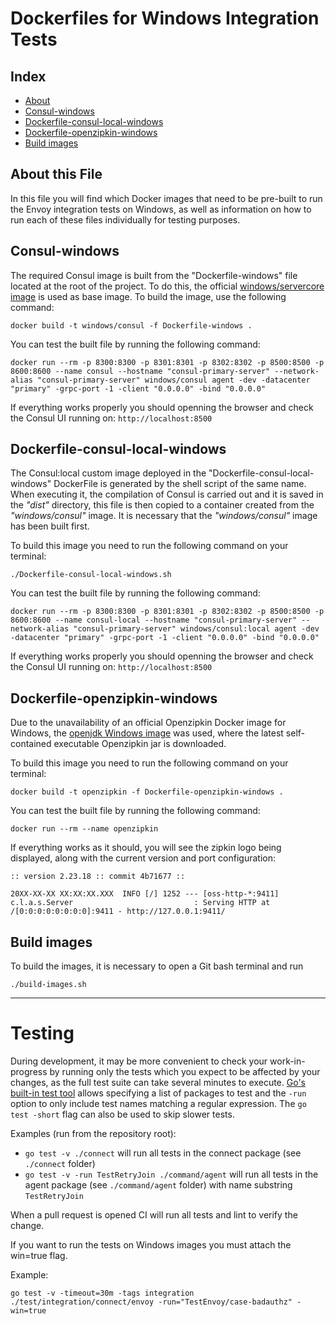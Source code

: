 # Dockerfiles for Windows Integration Tests

## Index

- [About](#about-this-file)
- [Consul-windows](#consul-windows)
- [Dockerfile-consul-local-windows](#dockerfile-consul-local-windows)
- [Dockerfile-openzipkin-windows](#dockerfile-openzipkin-windows)
- [Build images](#build-images)

## About this File

In this file you will find which Docker images that need to be pre-built to run the Envoy integration tests on Windows, as well as information on how to run each of these files individually for testing purposes.

## Consul-windows

The required Consul image is built from the "Dockerfile-windows" file located at the root of the project.
To do this, the official [windows/servercore image](https://hub.docker.com/_/microsoft-windows-servercore) is used as base image.
To build the image, use the following command:

```shell
docker build -t windows/consul -f Dockerfile-windows .
```

You can test the built file by running the following command:

```shell
docker run --rm -p 8300:8300 -p 8301:8301 -p 8302:8302 -p 8500:8500 -p 8600:8600 --name consul --hostname "consul-primary-server" --network-alias "consul-primary-server" windows/consul agent -dev -datacenter "primary" -grpc-port -1 -client "0.0.0.0" -bind "0.0.0.0"
```

If everything works properly you should openning the browser and check the Consul UI running on: `http://localhost:8500`

## Dockerfile-consul-local-windows

The Consul:local custom image deployed in the "Dockerfile-consul-local-windows" DockerFile is generated by the shell script of the same name.
When executing it, the compilation of Consul is carried out and it is saved in the _"dist"_ directory, this file is then copied to a container created from the _"windows/consul"_ image.
It is necessary that the _"windows/consul"_ image has been built first.

To build this image you need to run the following command on your terminal:

```shell
./Dockerfile-consul-local-windows.sh
```

You can test the built file by running the following command:

```shell
docker run --rm -p 8300:8300 -p 8301:8301 -p 8302:8302 -p 8500:8500 -p 8600:8600 --name consul-local --hostname "consul-primary-server" --network-alias "consul-primary-server" windows/consul:local agent -dev -datacenter "primary" -grpc-port -1 -client "0.0.0.0" -bind "0.0.0.0"
```

If everything works properly you should openning the browser and check the Consul UI running on: `http://localhost:8500`

## Dockerfile-openzipkin-windows

Due to the unavailability of an official Openzipkin Docker image for Windows, the [openjdk Windows image](https://hub.docker.com/layers/openjdk/library/openjdk/jdk-windowsservercore-1809/images/sha256-b0cc238d2ec5fb58109a0006ff9e1bcaf66a5301f49bcb8dece9599ac5be6331) was used, where the latest self-contained executable Openzipkin jar is downloaded.

To build this image you need to run the following command on your terminal:

```shell
docker build -t openzipkin -f Dockerfile-openzipkin-windows .
```

You can test the built file by running the following command:

```shell
docker run --rm --name openzipkin
```

If everything works as it should, you will see the zipkin logo being displayed, along with the current version and port configuration:

```shell
:: version 2.23.18 :: commit 4b71677 ::

20XX-XX-XX XX:XX:XX.XXX  INFO [/] 1252 --- [oss-http-*:9411] c.l.a.s.Server                           : Serving HTTP at /[0:0:0:0:0:0:0:0]:9411 - http://127.0.0.1:9411/
```

## Build images

To build the images, it is necessary to open a Git bash terminal and run

```shell
./build-images.sh
```

---

# Testing

During development, it may be more convenient to check your work-in-progress by running only the tests which you expect to be affected by your changes, as the full test suite can take several minutes to execute. [Go's built-in test tool](https://golang.org/pkg/cmd/go/internal/test/) allows specifying a list of packages to test and the `-run` option to only include test names matching a regular expression.
The `go test -short` flag can also be used to skip slower tests.

Examples (run from the repository root):

- `go test -v ./connect` will run all tests in the connect package (see `./connect` folder)
- `go test -v -run TestRetryJoin ./command/agent` will run all tests in the agent package (see `./command/agent` folder) with name substring `TestRetryJoin`

When a pull request is opened CI will run all tests and lint to verify the change.

If you want to run the tests on Windows images you must attach the win=true flag.

Example:

```shell
go test -v -timeout=30m -tags integration ./test/integration/connect/envoy -run="TestEnvoy/case-badauthz" -win=true
```
